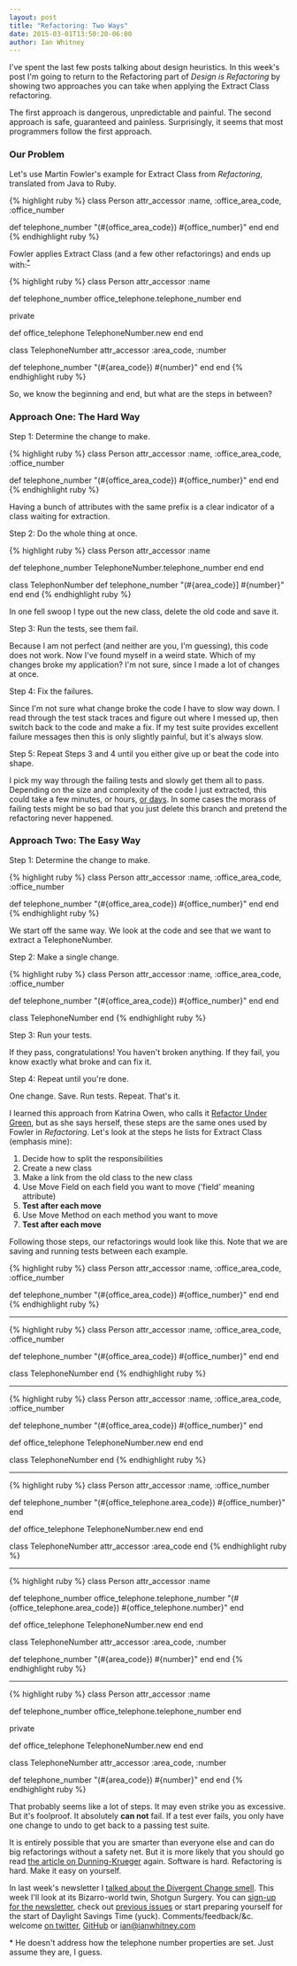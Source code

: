 ```yaml
---
layout: post
title: "Refactoring: Two Ways"
date: 2015-03-01T13:50:20-06:00
author: Ian Whitney
---
```


I've spent the last few posts talking about design heuristics. In this week's post I'm going to return to the Refactoring part of _Design is Refactoring_ by showing two approaches you can take when applying the Extract Class refactoring.

The first approach is dangerous, unpredictable and painful. The second approach is safe, guaranteed and painless. Surprisingly, it seems that most programmers follow the first approach.

<!--break-->

### Our Problem

Let's use Martin Fowler's example for Extract Class from _Refactoring_, translated from Java to Ruby.

{% highlight ruby %}
class Person
  attr_accessor :name, :office_area_code, :office_number

  def telephone_number
    "(#{office_area_code}) #{office_number}"
  end
end
{% endhighlight ruby %}

Fowler applies Extract Class (and a few other refactorings) and ends up with:<sup>[\*](#values)</sup>

{% highlight ruby %}
class Person
  attr_accessor :name

  def telephone_number
    office_telephone.telephone_number
  end

  private

  def office_telephone
    TelephoneNumber.new
  end
end

class TelephoneNumber
  attr_accessor :area_code, :number

  def telephone_number
    "(#{area_code}) #{number}"
  end
end
{% endhighlight ruby %}

So, we know the beginning and end, but what are the steps in between?

### Approach One: The Hard Way

Step 1: Determine the change to make.

{% highlight ruby %}
class Person
  attr_accessor :name, :office_area_code, :office_number

  def telephone_number
    "(#{office_area_code}) #{office_number}"
  end
end
{% endhighlight ruby %}

Having a bunch of attributes with the same prefix is a clear indicator of a class waiting for extraction.

Step 2: Do the whole thing at once.

{% highlight ruby %}
class Person
  attr_accessor :name

  def telephone_number
    TelephoneNumber.telephone_number
  end
end

class TelephonNumber
  def telephone_number
    "(#{area_code}] #{number}"
  end
end
{% endhighlight ruby %}

In one fell swoop I type out the new class, delete the old code and save it.

Step 3: Run the tests, see them fail.

Because I am not perfect (and neither are you, I'm guessing), this code does not work. Now I've found myself in a weird state. Which of my changes broke my application? I'm not sure, since I made a lot of changes at once.

Step 4: Fix the failures.

Since I'm not sure what change broke the code I have to slow way down. I read through the test stack traces and figure out where I messed up, then switch back to the code and make a fix. If my test suite provides excellent failure messages then this is only slightly painful, but it's always slow.

Step 5: Repeat Steps 3 and 4 until you either give up or beat the code into shape.

I pick my way through the failing tests and slowly get them all to pass. Depending on the size and complexity of the code I just extracted, this could take a few minutes, or hours, [or days](http://www.mayerdan.com/programming/2015/02/18/safer-refactoring-on-legacy-systems/). In some cases the morass of failing tests might be so bad that you just delete this branch and pretend the refactoring never happened.

### Approach Two: The Easy Way

Step 1: Determine the change to make.

{% highlight ruby %}
class Person
  attr_accessor :name, :office_area_code, :office_number

  def telephone_number
    "(#{office_area_code}) #{office_number}"
  end
end
{% endhighlight ruby %}

We start off the same way. We look at the code and see that we want to extract a TelephoneNumber.

Step 2: Make a single change.

{% highlight ruby %}
class Person
  attr_accessor :name, :office_area_code, :office_number

  def telephone_number
    "(#{office_area_code}) #{office_number}"
  end
end

class TelephoneNumber
end
{% endhighlight ruby %}

Step 3: Run your tests.

If they pass, congratulations! You haven't broken anything. If they fail, you know exactly what broke and can fix it.

Step 4: Repeat until you're done.

One change. Save. Run tests. Repeat. That's it.

I learned this approach from Katrina Owen, who calls it [Refactor Under Green](http://www.sitepoint.com/refactoring-workout-relentlessly-green/), but as she says herself, these steps are the same ones used by Fowler in _Refactoring_. Let's look at the steps he lists for Extract Class (emphasis mine):

1. Decide how to split the responsibilities
2. Create a new class
3. Make a link from the old class to the new class
4. Use Move Field on each field you want to move ('field' meaning attribute)
5. **Test after each move**
6. Use Move Method on each method you want to move
7. **Test after each move**

Following those steps, our refactorings would look like this. Note that we are saving and running tests between each example.

{% highlight ruby %}
class Person
  attr_accessor :name, :office_area_code, :office_number

  def telephone_number
    "(#{office_area_code}) #{office_number}"
  end
end
{% endhighlight ruby %}

-------

{% highlight ruby %}
class Person
  attr_accessor :name, :office_area_code, :office_number

  def telephone_number
    "(#{office_area_code}) #{office_number}"
  end
end

class TelephoneNumber
end
{% endhighlight ruby %}

-------

{% highlight ruby %}
class Person
  attr_accessor :name, :office_area_code, :office_number

  def telephone_number
    "(#{office_area_code}) #{office_number}"
  end

  def office_telephone
    TelephoneNumber.new
  end
end

class TelephoneNumber
end
{% endhighlight ruby %}

-------

{% highlight ruby %}
class Person
  attr_accessor :name, :office_number

  def telephone_number
    "(#{office_telephone.area_code}) #{office_number}"
  end

  def office_telephone
    TelephoneNumber.new
  end
end

class TelephoneNumber
  attr_accessor :area_code
end
{% endhighlight ruby %}

-------

{% highlight ruby %}
class Person
  attr_accessor :name

  def telephone_number
    office_telephone.telephone_number
    "(#{office_telephone.area_code}) #{office_telephone.number}"
  end

  def office_telephone
    TelephoneNumber.new
  end
end

class TelephoneNumber
  attr_accessor :area_code, :number

  def telephone_number
    "(#{area_code}) #{number}"
  end
end
{% endhighlight ruby %}

-------

{% highlight ruby %}
class Person
  attr_accessor :name

  def telephone_number
    office_telephone.telephone_number
  end

  private

  def office_telephone
    TelephoneNumber.new
  end
end

class TelephoneNumber
  attr_accessor :area_code, :number

  def telephone_number
    "(#{area_code}) #{number}"
  end
end
{% endhighlight ruby %}

That probably seems like a lot of steps. It may even strike you as excessive. But it's foolproof. It absolutely **can not** fail. If a test ever fails, you only have one change to undo to get back to a passing test suite.

It is entirely possible that you are smarter than everyone else and can do big refactorings without a safety net. But it is more likely that you should go read [the article on Dunning-Krueger](https://en.wikipedia.org/wiki/Dunning–Kruger_effect) again. Software is hard. Refactoring is hard. Make it easy on yourself.

In last week's newsletter I [talked about the Divergent Change smell](http://tinyletter.com/ianwhitney/letters/divergent-change-a-smell-by-any-other-name). This week I'll look at its Bizarro-world twin, Shotgun Surgery. You can [sign-up for the newsletter](http://tinyletter.com/ianwhitney/), check out [previous issues](http://tinyletter.com/ianwhitney/archive) or start preparing yourself for the start of Daylight Savings Time (yuck). Comments/feedback/&c. welcome [on twitter](https://twitter.com/iwhitney/), [GitHub](https://github.com/IanWhitney/designisrefactoring) or ian@ianwhitney.com

<a name='values'>\*</a> He doesn't address how the telephone number properties are set. Just assume they are, I guess.
